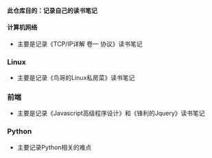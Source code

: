 #### 此仓库目的：记录自己的读书笔记

#### 计算机网络
* 主要是记录《TCP/IP详解 卷一 协议》读书笔记

### Linux
* 主要是记录《鸟哥的Linux私房菜》读书笔记

### 前端
* 主要是记录《Javascript高级程序设计》和《锋利的Jquery》读书笔记

### Python
* 主要记录Python相关的难点